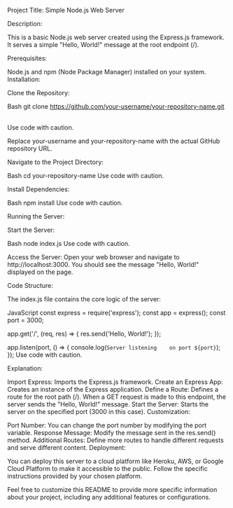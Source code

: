 Project Title: Simple Node.js Web Server

Description:

This is a basic Node.js web server created using the Express.js framework. It serves a simple "Hello, World!" message at the root endpoint (/).

Prerequisites:

Node.js and npm (Node Package Manager) installed on your system.
Installation:

Clone the Repository:

Bash
git clone https://github.com/your-username/your-repository-name.git   

Use code with caution.

Replace your-username and your-repository-name with the actual GitHub repository URL.   

Navigate to the Project Directory:

Bash
cd your-repository-name
Use code with caution.

Install Dependencies:

Bash
npm install
Use code with caution.

Running the Server:

Start the Server:

Bash
node index.js
Use code with caution.

Access the Server:
Open your web browser and navigate to http://localhost:3000. You should see the message "Hello, World!" displayed on the page.

Code Structure:   

The index.js file contains the core logic of the server:

JavaScript
const express = require('express');
const app = express();
const port = 3000;

app.get('/', (req, res) => {
  res.send('Hello, World!');
});

app.listen(port, () => {
  console.log(`Server listening   
 on port ${port}`);
});
Use code with caution.

Explanation:

Import Express: Imports the Express.js framework.
Create an Express App: Creates an instance of the Express application.
Define a Route: Defines a route for the root path (/). When a GET request is made to this endpoint, the server sends the "Hello, World!" message.
Start the Server: Starts the server on the specified port (3000 in this case).
Customization:

Port Number: You can change the port number by modifying the port variable.
Response Message: Modify the message sent in the res.send() method.
Additional Routes: Define more routes to handle different requests and serve different content.
Deployment:

You can deploy this server to a cloud platform like Heroku, AWS, or Google Cloud Platform to make it accessible to the public. Follow the specific instructions provided by your chosen platform.

Feel free to customize this README to provide more specific information about your project, including any additional features or configurations.
